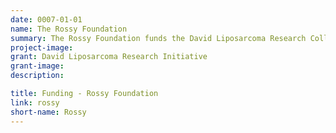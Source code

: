 ```yaml
---
date: 0007-01-01
name: The Rossy Foundation
summary: The Rossy Foundation funds the David Liposarcoma Research Collaboration, which is led by DFCI Investigator [George Demtri](https://www.dfhcc.harvard.edu/insider/member-detail/member/george-d-demetri-md/). This research collaboration aims to transform the treatment of this rare, underfunded, and understudied disease. As part of this effort, the LSP is collecting highly multiplexed images of liposarcomas before and after treatment.
project-image:
grant: David Liposarcoma Research Initiative
grant-image:
description:

title: Funding - Rossy Foundation
link: rossy
short-name: Rossy
---
```

